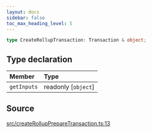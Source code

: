 ```yaml
---
layout: docs
sidebar: false
toc_max_heading_level: 5
---
```


```ts
type CreateRollupTransaction: Transaction & object;
```

## Type declaration

| Member | Type |
| :------ | :------ |
| `getInputs` | readonly [`object`] |

## Source

[src/createRollupPrepareTransaction.ts:13](https://github.com/OffchainLabs/arbitrum-orbit-sdk/blob/9d5595a042e42f7d6b9af10a84816c98ea30f330/src/createRollupPrepareTransaction.ts#L13)
